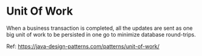 # Unit Of Work

When a business transaction is completed, all the updates are sent as one big unit of work to be
persisted in one go to minimize database round-trips.

Ref: https://java-design-patterns.com/patterns/unit-of-work/
